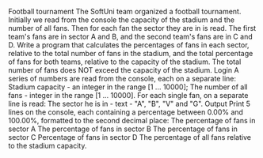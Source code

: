 Football tournament
The SoftUni team organized a football tournament. Initially we read from the console the capacity of the stadium and the number of all fans. Then for each fan the sector they are in is read. The first team's fans are in sector A and B, and the second team's fans are in C and D. Write a program that calculates the percentages of fans in each sector, relative to the total number of fans in the stadium, and the total percentage of fans for both teams, relative to the capacity of the stadium. The total number of fans does NOT exceed the capacity of the stadium.
Login
A series of numbers are read from the console, each on a separate line:
Stadium capacity - an integer in the range [1 ... 10000];
The number of all fans - integer in the range [1 ... 10000].
For each single fan, on a separate line is read:
The sector he is in - text - "A", "B", "V" and "G".
Output
Print 5 lines on the console, each containing a percentage between 0.00% and 100.00%, formatted to the second decimal place:
The percentage of fans in sector A
The percentage of fans in sector B
The percentage of fans in sector C
Percentage of fans in sector D
The percentage of all fans relative to the stadium capacity.
